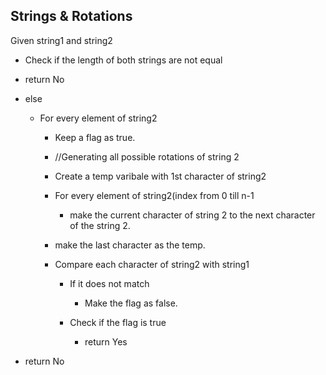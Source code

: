 ## Strings & Rotations

Given string1 and string2

- Check if the length of both strings are not equal 


- return No


- else

  - For every element of string2

    - Keep a flag as true.

    - //Generating all possible rotations of string 2

    - Create a temp varibale with 1st character of string2

    - For every element of string2(index from 0 till n-1

      - make the current character of string 2 to the next character of the string 2.

    - make the last character as the temp.

    - Compare each character of string2 with string1

      - If it does not match
        - Make the flag as false.


      - Check if the flag is true 
        - return Yes	

- return No